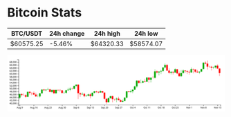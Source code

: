 # Bitcoin Stats

BTC/USDT|24h change|24h high|24h low|
|---|---|---|---|
|$60575.25|-5.46%|$64320.33|$58574.07|

<img src="./chart.svg">

